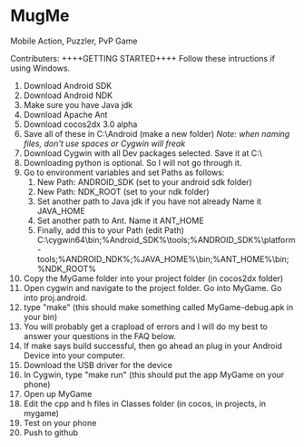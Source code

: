 MugMe
=====

Mobile Action, Puzzler, PvP Game

Contributers:
++++GETTING STARTED++++
Follow these intructions if using Windows.

1. Download Android SDK
2. Download Android NDK
3. Make sure you have Java jdk
4. Download Apache Ant
5. Download cocos2dx 3.0 alpha
5. Save all of these in C:\Android (make a new folder) *Note: when naming files, don't use spaces or Cygwin will freak*
6. Download Cygwin with all Dev packages selected. Save it at C:\
7. Downloading python is optional. So I will not go through it.
8. Go to environment variables and set Paths as follows:
    1. New Path: ANDROID_SDK (set to your android sdk folder)
    2. New Path: NDK_ROOT (set to your ndk folder)
    3. Set another path to Java jdk if you have not already Name it JAVA_HOME
    4. Set another path to Ant. Name it ANT_HOME
    5. Finally, add this to your Path (edit Path) C:\cygwin64\bin;%Android_SDK%\tools;%ANDROID_SDK%\platform-tools;%ANDROID_NDK%;%JAVA_HOME%\bin;%ANT_HOME%\bin;%NDK_ROOT%
9. Copy the MyGame folder into your project folder (in cocos2dx folder)
10. Open cygwin and navigate to the project folder. Go into MyGame. Go into proj.android.
11. type "make" (this should make something called MyGame-debug.apk in your bin)
12. You will probably get a crapload of errors and I will do my best to answer your questions in the FAQ below.
13. If make says build successful, then go ahead an plug in your Android Device into your computer.
14. Download the USB driver for the device
15. In Cygwin, type "make run" (this should put the app MyGame on your phone)
16. Open up MyGame
17. Edit the cpp and h files in Classes folder (in cocos, in projects, in mygame)
18. Test on your phone
19. Push to github
